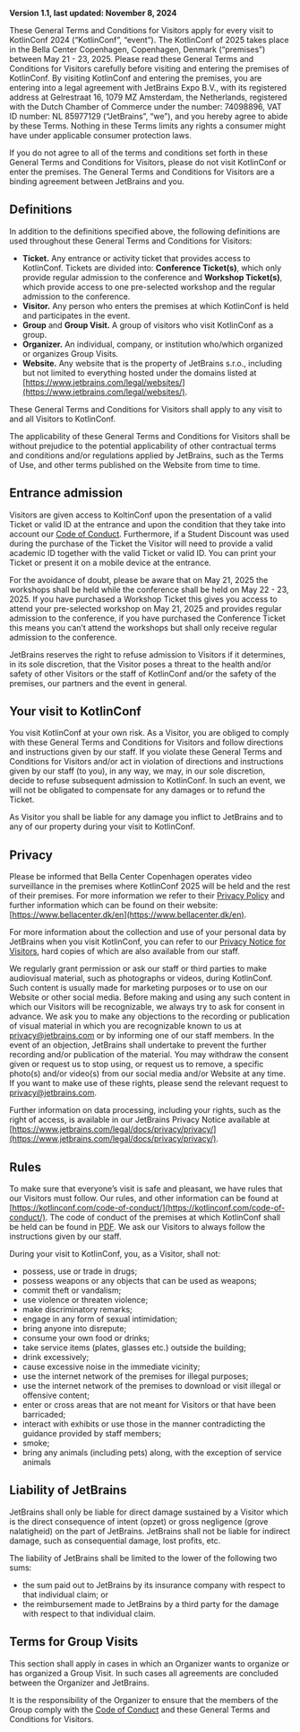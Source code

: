 **Version 1.1, last updated: November 8, 2024**

These General Terms and Conditions for Visitors apply for every visit to KotlinConf 2024 (“KotlinConf”, “event”). The KotlinConf of 2025 takes place in the Bella Center Copenhagen, Copenhagen, Denmark (“premises”) between May 21 \- 23, 2025\. Please read these General Terms and Conditions for Visitors carefully before visiting and entering the premises of KotlinConf. By visiting KotlinConf and entering the premises, you are entering into a legal agreement with JetBrains Expo B.V., with its registered address at Gelrestraat 16, 1079 MZ Amsterdam, the Netherlands, registered with the Dutch Chamber of Commerce under the number: 74098896, VAT ID number: NL 85977129 (“JetBrains”, “we”), and you hereby agree to abide by these Terms. Nothing in these Terms limits any rights a consumer might have under applicable consumer protection laws.

If you do not agree to all of the terms and conditions set forth in these General Terms and Conditions for Visitors, please do not visit KotlinConf or enter the premises. The General Terms and Conditions for Visitors are a binding agreement between JetBrains and you.

## Definitions

In addition to the definitions specified above, the following definitions are used throughout these General Terms and Conditions for Visitors:

* **Ticket.** Any entrance or activity ticket that provides access to KotlinConf. Tickets are divided into: **Conference Ticket(s)**, which only provide regular admission to the conference and **Workshop Ticket(s)**, which provide access to one pre-selected workshop and the regular admission to the conference.
* **Visitor.** Any person who enters the premises at which KotlinConf is held and participates in the event.
* **Group** and **Group Visit.** A group of visitors who visit KotlinConf as a group.
* **Organizer.** An individual, company, or institution who/which organized or organizes Group Visits.
* **Website.** Any website that is the property of JetBrains s.r.o., including but not limited to everything hosted under the domains listed at [https://www.jetbrains.com/legal/websites/](https://www.jetbrains.com/legal/websites/).

These General Terms and Conditions for Visitors shall apply to any visit to and all Visitors to KotlinConf.

The applicability of these General Terms and Conditions for Visitors shall be without prejudice to the potential applicability of other contractual terms and conditions and/or regulations applied by JetBrains, such as the Terms of Use, and other terms published on the Website from time to time.

## Entrance admission

Visitors are given access to KoltinConf upon the presentation of a valid Ticket or valid ID at the entrance and upon the condition that they take into account our [Code of Conduct](code-of-conduct.md). Furthermore, if a Student Discount was used during the purchase of the Ticket the Visitor will need to provide a valid academic ID together with the valid Ticket or valid ID. You can print your Ticket or present it on a mobile device at the entrance.

For the avoidance of doubt, please be aware that on May 21, 2025 the workshops shall be held while the conference shall be held on May 22 \- 23, 2025\. If you have purchased a Workshop Ticket this gives you access to attend your pre-selected workshop on May 21, 2025 and provides regular admission to the conference, if you have purchased the Conference Ticket this means you can’t attend the workshops but shall only receive regular admission to the conference.

JetBrains reserves the right to refuse admission to Visitors if it determines, in its sole discretion, that the Visitor poses a threat to the health and/or safety of other Visitors or the staff of KotlinConf and/or the safety of the premises, our partners and the event in general.

## Your visit to KotlinConf

You visit KotlinConf at your own risk. As a Visitor, you are obliged to comply with these General Terms and Conditions for Visitors and follow directions and instructions given by our staff. If you violate these General Terms and Conditions for Visitors and/or act in violation of directions and instructions given by our staff (to you), in any way, we may, in our sole discretion, decide to refuse subsequent admission to KotlinConf. In such an event, we will not be obligated to compensate for any damages or to refund the Ticket.

As Visitor you shall be liable for any damage you inflict to JetBrains and to any of our property during your visit to KotlinConf.

## Privacy

Please be informed that Bella Center Copenhagen operates video surveillance in the premises where KotlinConf 2025 will be held and the rest of their premises. For more information we refer to their [Privacy Policy](https://www.bellagroup.dk/en/privacy) and further information which can be found on their website: [https://www.bellacenter.dk/en](https://www.bellacenter.dk/en).

For more information about the collection and use of your personal data by JetBrains when you visit KotlinConf, you can refer to our [Privacy Notice for Visitors](visitors-privacy-notice.md), hard copies of which are also available from our staff.

We regularly grant permission or ask our staff or third parties to make audiovisual material, such as photographs or videos, during KotlinConf. Such content is usually made for marketing purposes or to use on our Website or other social media. Before making and using any such content in which our Visitors will be recognizable, we always try to ask for consent in advance. We ask you to make any objections to the recording or publication of visual material in which you are recognizable known to us at privacy@jetbrains.com or by informing one of our staff members. In the event of an objection, JetBrains shall undertake to prevent the further recording and/or publication of the material. You may withdraw the consent given or request us to stop using, or request us to remove, a specific photo(s) and/or video(s) from our social media and/or Website at any time. If you want to make use of these rights, please send the relevant request to privacy@jetbrains.com.

Further information on data processing, including your rights, such as the right of access, is available in our JetBrains Privacy Notice available at [https://www.jetbrains.com/legal/docs/privacy/privacy/](https://www.jetbrains.com/legal/docs/privacy/privacy/).

## Rules

To make sure that everyone’s visit is safe and pleasant, we have rules that our Visitors must follow. Our rules, and other information can be found at [https://kotlinconf.com/code-of-conduct/](https://kotlinconf.com/code-of-conduct/). The code of conduct of the premises at which KotlinConf shall be held can be found in [PDF](https://kotlinconf.com/static/code-of-conduct-bella-center-4fff03fe89f93867c16aecd625be5ff9.pdf). We ask our Visitors to always follow the instructions given by our staff.

During your visit to KotlinConf, you, as a Visitor, shall not:

* possess, use or trade in drugs;
* possess weapons or any objects that can be used as weapons;
* commit theft or vandalism;
* use violence or threaten violence;
* make discriminatory remarks;
* engage in any form of sexual intimidation;
* bring anyone into disrepute;
* consume your own food or drinks;
* take service items (plates, glasses etc.) outside the building;
* drink excessively;
* cause excessive noise in the immediate vicinity;
* use the internet network of the premises for illegal purposes;
* use the internet network of the premises to download or visit illegal or offensive content;
* enter or cross areas that are not meant for Visitors or that have been barricaded;
* interact with exhibits or use those in the manner contradicting the guidance provided by staff members;
* smoke;
* bring any animals (including pets) along, with the exception of service animals

## Liability of JetBrains

JetBrains shall only be liable for direct damage sustained by a Visitor which is the direct consequence of intent (opzet) or gross negligence (grove nalatigheid) on the part of JetBrains. JetBrains shall not be liable for indirect damage, such as consequential damage, lost profits, etc.

The liability of JetBrains shall be limited to the lower of the following two sums:

* the sum paid out to JetBrains by its insurance company with respect to that individual claim; or
* the reimbursement made to JetBrains by a third party for the damage with respect to that individual claim.

## Terms for Group Visits

This section shall apply in cases in which an Organizer wants to organize or has organized a Group Visit. In such cases all agreements are concluded between the Organizer and JetBrains.

It is the responsibility of the Organizer to ensure that the members of the Group comply with the [Code of Conduct](code-of-conduct.md) and these General Terms and Conditions for Visitors.  
